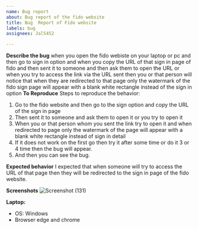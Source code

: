 ```yaml
---
name: Bug report
about: Bug report of the fido website
title: Bug  Report of Fido website
labels: bug
assignees: Jal5452

---
```


**Describe the bug**
when you open the fido webiste on your laptop or pc and then go to sign in option and when you copy the URL of that sign in page of fido and then sent it to someone and then ask them to open the URL or when you try to access the link via the URL sent then you or that person will notice that when they are redirected to that page only the watermark of the fido sign page will appear with a blank white rectangle instead of the sign in option 
**To Reproduce**
Steps to reproduce the behavior:
1. Go to the fido website and then go to the sign option and copy the URL of the sign in page 
2. Then sent it to someone and ask them to open it or you try to open it 
3. When you or that person whom you sent the link try to open it and when redirected to page only the watermark of the page will appear with a blank white rectangle instead of sign in detail
4. If it does not work on the first go then try it after some time or do it 3 or 4 time then the bug will appear.
5. And then you can see the bug.

**Expected behavior**
I expected that when someone will try to access the URL of that page then they will be redirected to the sign in page of the fido website.

**Screenshots**
![Screenshot (131)](https://github.com/Jal5452/Jal-BugReports/assets/159478159/1a1ad941-9143-441c-a992-3a3838e5791a)

**Laptop:**
 - OS: Windows 
 - Browser edge and chrome
